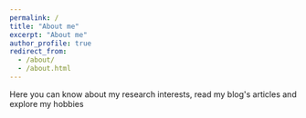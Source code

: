 ```yaml
---
permalink: /
title: "About me"
excerpt: "About me"
author_profile: true
redirect_from: 
  - /about/
  - /about.html
---
```


Here you can know about my research interests, read my blog's articles and explore my hobbies    



